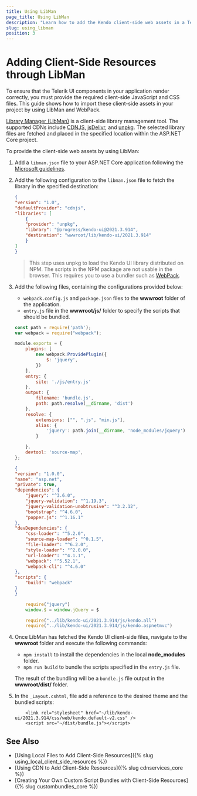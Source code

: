 ```yaml
---
title: Using LibMan
page_title: Using LibMan
description: "Learn how to add the Kendo client-side web assets in a Telerik UI for ASP.NET Core project by using LibMan and WebPack."
slug: using_libman
position: 3
---
```


# Adding Client-Side Resources through LibMan

To ensure that the Telerik UI components in your application render correctly, you must provide the required client-side JavaScript and CSS files. This guide shows how to import these client-side assets in your project by using LibMan and WebPack.

[Library Manager (LibMan)](https://docs.microsoft.com/en-us/aspnet/core/client-side/libman/?view=aspnetcore-5.0) is a client-side library management tool. The supported CDNs include [CDNJS](https://cdnjs.com/), [jsDelivr](https://www.jsdelivr.com/), and [unpkg](https://unpkg.com/#/). The selected library files are fetched and placed in the specified location within the ASP.NET Core project.

To provide the client-side web assets by using LibMan:

1. Add a `libman.json` file to your ASP.NET Core application following the [Microsoft guidelines](https://docs.microsoft.com/en-us/aspnet/core/client-side/libman/libman-vs?view=aspnetcore-5.0).

1. Add the following configuration to the `libman.json` file to fetch the library in the specified destination:

    ```libman.json
    {
    "version": "1.0",
    "defaultProvider": "cdnjs",
    "libraries": [
        {
        "provider": "unpkg",
        "library": "@progress/kendo-ui@2021.3.914",
        "destination": "wwwroot/lib/kendo-ui/2021.3.914"
        }
    ]
    }
    ```

    > This step uses unpkg to load the Kendo UI library distributed on NPM. The scripts in the NPM package are not usable in the browser. This requires you to use a bundler such as [WebPack](https://webpack.js.org/).

1. Add the following files, containing the configurations provided below:
    * `webpack.config.js` and `package.json` files to the **wwwroot** folder of the application.
    * `entry.js` file in the **wwwroot/js/** folder to specify the scripts that should be bundled.

    ```webpack.config.js
    const path = require('path');
    var webpack = require("webpack");

    module.exports = {
        plugins: [
            new webpack.ProvidePlugin({
                $: 'jquery',
            })
        ],
        entry: {
            site: './js/entry.js'
        },
        output: {
            filename: 'bundle.js',
            path: path.resolve(__dirname, 'dist')
        },
        resolve: {
            extensions: ["", ".js", "min.js"],
            alias: {
                'jquery': path.join(__dirname, 'node_modules/jquery')
            }

        },
        devtool: 'source-map',
    };
    ```
    ```package.json
    {
    "version": "1.0.0",
    "name": "asp.net",
    "private": true,
    "dependencies": {
        "jquery": "^3.6.0",
        "jquery-validation": "^1.19.3",
        "jquery-validation-unobtrusive": "^3.2.12",
        "bootstrap": "^4.6.0",
        "popper.js": "^1.16.1"
    },
    "devDependencies": {
        "css-loader": "^5.2.0",
        "source-map-loader": "^0.1.5",
        "file-loader": "^6.2.0",
        "style-loader": "^2.0.0",
        "url-loader": "^4.1.1",
        "webpack": "^5.52.1",
        "webpack-cli": "^4.6.0"
    },
    "scripts": {
        "build": "webpack"
    }
    }
    ```
    ```entry.js
        require("jquery")
        window.$ = window.jQuery = $

        require("../lib/kendo-ui/2021.3.914/js/kendo.all")
        require("../lib/kendo-ui/2021.3.914/js/kendo.aspnetmvc")
    ```

1. Once LibMan has fetched the Kendo UI client-side files, navigate to the **wwwroot** folder and execute the following commands:
    * `npm install` to install the dependencies in the local **node_modules** folder.
    * `npm run build` to bundle the scripts specified in the `entry.js` file.

    The result of the bundling will be a `bundle.js` file output in the **wwwroot/dist/** folder.

1. In the `_Layout.cshtml`, file add a reference to the desired theme and the bundled scripts:

    ```_Layout.cshtml
        <link rel="stylesheet" href="~/lib/kendo-ui/2021.3.914/css/web/kendo.default-v2.css" />
        <script src="~/dist/bundle.js"></script>
    ```

## See Also

* [Using Local Files to Add Client-Side Resources]({% slug using_local_client_side_resources %})
* [Using CDN to Add Client-Side Resources]({% slug cdnservices_core %})
* [Creating Your Own Custom Script Bundles with Client-Side Resources]({% slug custombundles_core %})
